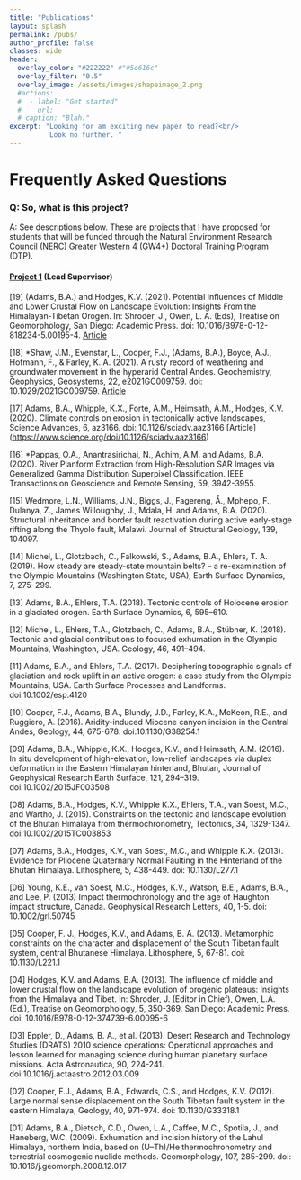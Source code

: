 ```yaml
---
title: "Publications"
layout: splash
permalink: /pubs/
author_profile: false
classes: wide
header:
  overlay_color: "#222222" #"#5e616c"
  overlay_filter: "0.5"
  overlay_image: /assets/images/shapeimage_2.png
  #actions:
  #  - label: "Get started"
  #    url: 
  # caption: "Blah."
excerpt: "Looking for am exciting new paper to read?<br/>
          Look no further. "
---
```


# Frequently Asked Questions

### Q: So, what is this project?
A: See descriptions below. These are [projects](http://www.bris.ac.uk/earthsciences/courses/postgraduate/phd-research.html) that I have proposed for students that will be funded through the Natural Environment Research Council (NERC) Greater Western 4 (GW4+) Doctoral Training Program (DTP).

#### [Project 1](https://baadams.github.io/phd_1/) (Lead Supervisor)

[19] (Adams, B.A.) and Hodges, K.V. (2021). Potential Influences of Middle and Lower Crustal Flow on Landscape Evolution: Insights From the Himalayan-Tibetan Orogen. In: Shroder, J., Owen, L. A. (Eds), Treatise on Geomorphology, San Diego: Academic Press. doi: 10.1016/B978-0-12-818234-5.00195-4. [Article](https://www.sciencedirect.com/science/article/pii/B9780128182345001954)

[18] *Shaw, J.M., Evenstar, L., Cooper, F.J., (Adams, B.A.), Boyce, A.J., Hofmann, F., & Farley, K. A. (2021). A rusty record of weathering and groundwater movement in the hyperarid Central Andes. Geochemistry, Geophysics, Geosystems, 22, e2021GC009759. doi: 10.1029/2021GC009759. [Article](https://agupubs.onlinelibrary.wiley.com/doi/full/10.1029/2021GC009759)

[17] Adams, B.A., Whipple, K.X., Forte, A.M., Heimsath, A.M., Hodges, K.V. (2020). Climate controls on erosion in tectonically active landscapes, Science Advances, 6, az3166. doi: 10.1126/sciadv.aaz3166 [Article] (https://www.science.org/doi/10.1126/sciadv.aaz3166)

[16] *Pappas, O.A., Anantrasirichai, N., Achim, A.M. and Adams, B.A. (2020). River Planform Extraction from High-Resolution SAR Images via Generalized Gamma Distribution Superpixel Classification. IEEE Transactions on Geoscience and Remote Sensing, 59, 3942-3955.

[15] Wedmore, L.N., Williams, J.N., Biggs, J., Fagereng, Å., Mphepo, F., Dulanya, Z., James Willoughby, J., Mdala, H. and Adams, B.A. (2020). Structural inheritance and border fault reactivation during active early-stage rifting along the Thyolo fault, Malawi. Journal of Structural Geology, 139, 104097. 

[14] Michel, L., Glotzbach, C., Falkowski, S., Adams, B.A., Ehlers, T. A. (2019). How steady are steady-state mountain belts? – a re-examination of the Olympic Mountains (Washington State, USA), Earth Surface Dynamics, 7, 275–299.

[13] Adams, B.A., Ehlers, T.A. (2018). Tectonic controls of Holocene erosion in a glaciated orogen. Earth Surface Dynamics, 6, 595–610.

[12] Michel, L., Ehlers, T.A., Glotzbach, C., Adams, B.A., Stübner, K. (2018). Tectonic and glacial contributions to focused exhumation in the Olympic Mountains, Washington, USA. Geology, 46, 491–494.

[11] Adams, B.A., and Ehlers, T.A. (2017). Deciphering topographic signals of glaciation and rock uplift in an active orogen: a case study from the Olympic Mountains, USA. Earth Surface Processes and Landforms. doi:10.1002/esp.4120

[10] Cooper, F.J., Adams, B.A., Blundy, J.D., Farley, K.A., McKeon, R.E., and Ruggiero, A. (2016). Aridity-induced Miocene canyon incision in the Central Andes, Geology, 44, 675-678. doi:10.1130/G38254.1

[09] Adams, B.A., Whipple, K.X., Hodges, K.V., and Heimsath, A.M. (2016). In situ development of high-elevation, low-relief landscapes via duplex deformation in the Eastern Himalayan hinterland, Bhutan, Journal of Geophysical Research Earth Surface, 121, 294–319. doi:10.1002/2015JF003508

[08] Adams, B.A., Hodges, K.V., Whipple K.X., Ehlers, T.A., van Soest, M.C., and Wartho, J. (2015). Constraints on the tectonic and landscape evolution of the Bhutan Himalaya from thermochronometry, Tectonics, 34, 1329-1347. doi:10.1002/2015TC003853

[07] Adams, B.A., Hodges, K.V., van Soest, M.C., and Whipple K.X. (2013). Evidence for Pliocene Quaternary Normal Faulting in the Hinterland of the Bhutan Himalaya. Lithosphere, 5, 
438-449. doi: 10.1130/L277.1

[06] Young, K.E., van Soest, M.C., Hodges, K.V., Watson, B.E., Adams, B.A., and Lee, P. (2013) Impact thermochronology and the age of Haughton impact structure, Canada. Geophysical Research Letters, 40, 1-5. doi: 10.1002/grl.50745

[05] Cooper, F. J., Hodges, K.V., and Adams, B. A. (2013). Metamorphic constraints on the character and displacement of the South Tibetan fault system, central Bhutanese Himalaya. Lithosphere, 5, 67-81. doi: 10.1130/L221.1

[04] Hodges, K.V. and Adams, B.A. (2013). The influence of middle and lower crustal flow on the landscape evolution of orogenic plateaus: Insights from the Himalaya and Tibet. In: Shroder, J. (Editor in Chief), Owen, L.A. (Ed.), Treatise on Geomorphology, 5, 350-369. San Diego: Academic Press. doi: 10.1016/B978-0-12-374739-6.00095-6

[03] Eppler, D., Adams, B. A., et al. (2013). Desert Research and Technology Studies (DRATS) 2010 science operations: Operational approaches and lesson learned for managing science during human planetary surface missions. Acta Astronautica, 90, 224-241. doi:10.1016/j.actaastro.2012.03.009

[02] Cooper, F.J., Adams, B.A., Edwards, C.S., and Hodges, K.V. (2012). Large normal sense displacement on the South Tibetan fault system in the eastern Himalaya, Geology, 40, 971-974. doi: 10.1130/G33318.1

[01] Adams, B.A., Dietsch, C.D., Owen, L.A., Caffee, M.C., Spotila, J., and Haneberg, W.C. (2009). Exhumation and incision history of the Lahul Himalaya, northern India, based on (U–Th)/He thermochronometry and terrestrial cosmogenic nuclide methods. Geomorphology, 107, 285-299. doi: 10.1016/j.geomorph.2008.12.017
